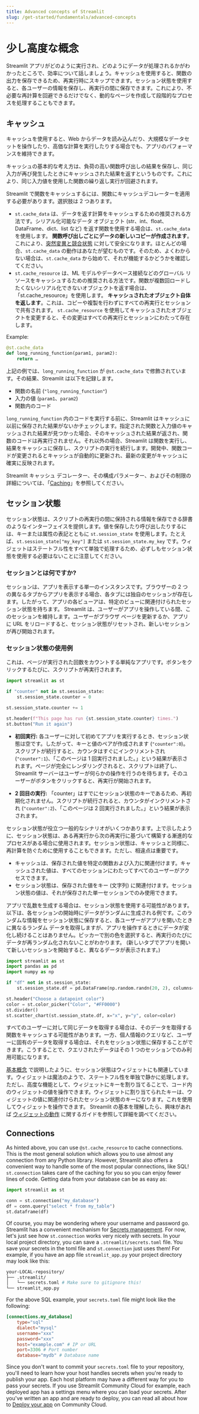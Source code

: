 ```yaml
---
title: Advanced concepts of Streamlit
slug: /get-started/fundamentals/advanced-concepts
---
```


# 少し高度な概念

Streamlit アプリがどのように実行され、どのようにデータが処理されるかがわかったところで、効率について話しましょう。キャッシュを使用すると、関数の出力を保存できるため、再実行時にスキップできます。セッション状態を使用すると、各ユーザーの情報を保存し、再実行の間に保存できます。これにより、不必要な再計算を回避できるだけでなく、動的なページを作成して段階的なプロセスを処理することもできます。

## キャッシュ

キャッシュを使用すると、Web からデータを読み込んだり、大規模なデータセットを操作したり、高価な計算を実行したりする場合でも、アプリのパフォーマンスを維持できます。

キャッシュの基本的な考え方は、負荷の高い関数呼び出しの結果を保存し、同じ入力が再び発生したときにキャッシュされた結果を返すというものです。これにより、同じ入力値を使用した関数の繰り返し実行が回避されます。

Streamlit で関数をキャッシュするには、関数にキャッシュデコレーターを適用する必要があります。選択肢は 2 つあります。

- `st.cache_data` は、データを返す計算をキャッシュするための推奨される方法です。シリアル化可能なデータ オブジェクト (str、int、float、DataFrame、dict、list など) を返す関数を使用する場合は、`st.cache_data` を使用します。 **関数呼び出しごとにデータの新しいコピーが作成されます**。これにより、[突然変異と競合状態](/develop/concepts/architecture/caching#mutation-and-concurrency-issues) に対して安全になります。ほとんどの場合、`st.cache_data` の動作はあなたが望むものです。そのため、よくわからない場合は、`st.cache_data` から始めて、それが機能するかどうかを確認してください。
- `st.cache_resource` は、ML モデルやデータベース接続などのグローバル リソースをキャッシュするための推奨される方法です。関数が複数回ロードしたくないシリアル化できないオブジェクトを返す場合は、「st.cache_resource」を使用します。 **キャッシュされたオブジェクト自体を返します**。これは、コピーや複製を行わずにすべての再実行とセッションで共有されます。 `st.cache_resource` を使用してキャッシュされたオブジェクトを変更すると、その変更はすべての再実行とセッションにわたって存在します。

Example:

```python
@st.cache_data
def long_running_function(param1, param2):
    return …
```

上記の例では、`long_running_function` が `@st.cache_data` で修飾されています。その結果、Streamlit は以下を記録します。

- 関数の名前 (`"long_running_function"`)
- 入力の値 (`param1`、`param2`)
- 関数内のコード

`long_running_function` 内のコードを実行する前に、Streamlit はキャッシュに以前に保存された結果がないかチェックします。指定された関数と入力値のキャッシュされた結果が見つかった場合、そのキャッシュされた結果が返され、関数のコードは再実行されません。それ以外の場合、Streamlit は関数を実行し、結果をキャッシュに保存し、スクリプトの実行を続行します。開発中、関数コードが変更されるとキャッシュが自動的に更新され、最新の変更がキャッシュに確実に反映されます。

Streamlit キャッシュ デコレーター、その構成パラメーター、およびその制限の詳細については、「[Caching](/develop/concepts/architecture/caching)」を参照してください。

## セッション状態

セッション状態は、スクリプトの再実行の間に保持される情報を保存できる辞書のようなインターフェイスを提供します。値を保存したり呼び出したりするには、キーまたは属性の表記とともに `st.session_state` を使用します。たとえば、`st.session_state["my_key"]` または `st.session_state.my_key` です。ウィジェットはステートフル性をすべて単独で処理するため、必ずしもセッション状態を使用する必要はないことに注意してください。

### セッションとは何ですか?

セッションは、アプリを表示する単一のインスタンスです。ブラウザーの 2 つの異なるタブからアプリを表示する場合、各タブには独自のセッションが存在します。したがって、アプリの各ビューアは、特定のビューに関連付けられたセッション状態を持ちます。 Streamlit は、ユーザーがアプリを操作している間、このセッションを維持します。ユーザーがブラウザ ページを更新するか、アプリに URL をリロードすると、セッション状態がリセットされ、新しいセッションが再び開始されます。

### セッション状態の使用例

これは、ページが実行された回数をカウントする単純なアプリです。ボタンをクリックするたびに、スクリプトが再実行されます。

```python
import streamlit as st

if "counter" not in st.session_state:
    st.session_state.counter = 0

st.session_state.counter += 1

st.header(f"This page has run {st.session_state.counter} times.")
st.button("Run it again")
```

- **初回実行:** 各ユーザーに対して初めてア​​プリを実行するとき、セッション状態は空です。したがって、キーと値のペアが作成されます (`"counter":0`)。スクリプトが続行すると、カウンタはすぐにインクリメントされ (`"counter":1`)、「このページは 1 回実行されました。」という結果が表示されます。ページが完全にレンダリングされると、スクリプトは終了し、Streamlit サーバーはユーザーが何らかの操作を行うのを待ちます。そのユーザーがボタンをクリックすると、再実行が開始されます。

- **2 回目の実行:** 「counter」はすでにセッション状態のキーであるため、再初期化されません。スクリプトが続行されると、カウンタがインクリメントされ (`"counter":2`)、「このページは 2 回実行されました。」という結果が表示されます。

セッション状態が役立つ一般的なシナリオがいくつかあります。上で示したように、セッション状態は、ある再実行から次の再実行に基づいて構築する漸進的なプロセスがある場合に使用されます。セッション状態は、キャッシュと同様に、再計算を防ぐために使用することもできます。ただし、相違点は重要です。

- キャッシュは、保存された値を特定の関数および入力に関連付けます。キャッシュされた値は、すべてのセッションにわたってすべてのユーザーがアクセスできます。
- セッション状態は、保存された値をキー (文字列) に関連付けます。セッション状態の値は、それが保存された単一セッションでのみ使用できます。

アプリで乱数を生成する場合は、セッション状態を使用する可能性があります。以下は、各セッションの開始時にデータがランダムに生成される例です。このランダムな情報をセッション状態に保存すると、各ユーザーがアプリを開いたときに異なるランダム データを取得しますが、アプリを操作するときにデータが変化し続けることはありません。ピッカーで別の色を選択すると、再実行のたびにデータが再ランダム化されないことがわかります。 (新しいタブでアプリを開いて新しいセッションを開始すると、異なるデータが表示されます。)

```python
import streamlit as st
import pandas as pd
import numpy as np

if "df" not in st.session_state:
    st.session_state.df = pd.DataFrame(np.random.randn(20, 2), columns=["x", "y"])

st.header("Choose a datapoint color")
color = st.color_picker("Color", "#FF0000")
st.divider()
st.scatter_chart(st.session_state.df, x="x", y="y", color=color)
```

すべてのユーザーに対して同じデータを取得する場合は、そのデータを取得する関数をキャッシュする可能性があります。一方、個人情報のクエリなど、ユーザーに固有のデータを取得する場合は、それをセッション状態に保存することができます。こうすることで、クエリされたデータはその 1 つのセッションでのみ利用可能になります。

[基本概念](/get-started/fundamentals/main-concepts#widgets) で説明したように、セッション状態はウィジェットにも関連しています。ウィジェットは魔法のようで、ステートフル性を単独で静かに処理します。ただし、高度な機能として、ウィジェットにキーを割り当てることで、コード内のウィジェットの値を操作できます。ウィジェットに割り当てられたキーは、ウィジェットの値に関連付けられたセッション状態のキーになります。これを使用してウィジェットを操作できます。 Streamlit の基本を理解したら、興味があれば [ウィジェットの動作](/develop/concepts/architecture/widget-behavior) に関するガイドを参照して詳細を調べてください。

## Connections

As hinted above, you can use `@st.cache_resource` to cache connections. This is the most general solution which allows you to use almost any connection from any Python library. However, Streamlit also offers a convenient way to handle some of the most popular connections, like SQL! `st.connection` takes care of the caching for you so you can enjoy fewer lines of code. Getting data from your database can be as easy as:

```python
import streamlit as st

conn = st.connection("my_database")
df = conn.query("select * from my_table")
st.dataframe(df)
```

Of course, you may be wondering where your username and password go. Streamlit has a convenient mechanism for [Secrets management](/develop/concepts/connections/secrets-management). For now, let's just see how `st.connection` works very nicely with secrets. In your local project directory, you can save a `.streamlit/secrets.toml` file. You save your secrets in the toml file and `st.connection` just uses them! For example, if you have an app file `streamlit_app.py` your project directory may look like this:

```bash
your-LOCAL-repository/
├── .streamlit/
│   └── secrets.toml # Make sure to gitignore this!
└── streamlit_app.py
```

For the above SQL example, your `secrets.toml` file might look like the following:

```toml
[connections.my_database]
    type="sql"
    dialect="mysql"
    username="xxx"
    password="xxx"
    host="example.com" # IP or URL
    port=3306 # Port number
    database="mydb" # Database name
```

Since you don't want to commit your `secrets.toml` file to your repository, you'll need to learn how your host handles secrets when you're ready to publish your app. Each host platform may have a different way for you to pass your secrets. If you use Streamlit Community Cloud for example, each deployed app has a settings menu where you can load your secrets. After you've written an app and are ready to deploy, you can read all about how to [Deploy your app](/deploy/streamlit-community-cloud/deploy-your-app) on Community Cloud.
